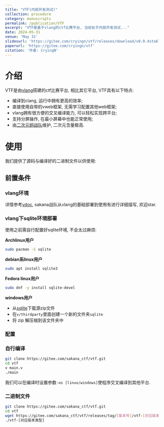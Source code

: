 ```yaml
---
title: "VTF(内部开发测试)"
collection: procedure
category: manuscripts
permalink: /publication/VTF
excerpt: "VTF是基于vlang的ctf比赛平台, 当前处于内部开发测试..."
date: 2024-05-31
venue: 'May 31'
slidesurl: 'https://gitee.com/cryingn/vtf/releases/download/v0.0.4stable/vtf-v0.0.4-linux'
paperurl: 'https://gitee.com/cryingn/vtf'
citation: '作者: CryingN'
---
```


# 介绍

VTF是由[vlang](https://vlang.io)搭建的ctf比赛平台, 相比其它平台, VTF具有以下特点:
* 编译到clang, 运行中拥有更高的效率;
* 直接使用自带的vweb框架, 无需学习配置其他web框架;
* vlang拥有很方便的交叉编译能力, 可以轻松实现跨平台;
* 支持分屏操作, 在最小屏幕中也能正常使用;
* 由[二次元姛战队](https://gitee.com/sakana_ctf)维护, 二次元含量极高.

# 使用

我们提供了源码与编译好的二进制文件以供使用:

## 前置条件

### vlang环境

详情参考[vdoc](https://gitee.com/sakana_ctf/vdoc), sakana战队从vlang的基础部署到使用有进行详细描写, 欢迎star.

### vlang下sqlite环境部署

使用之前需自行配置好sqlite环境, 不会太过麻烦:

**Archlinux用户**

```bash
sudo pacman -S sqlite
```

**debian系linux用户**

```bash
sudo apt install sqlite3
```

**Fedora linux用户**

```bash
sudo dnf -y install sqlite-devel
```

**windows用户**

* 从[sqlite](https://sqlite.org/download.html)下载源zip文件
* 在`v/thirdparty`里面创建一个新的文件夹`sqlite`
* 将 zip 解压缩到该文件夹中

### 配置

### 自行编译

```bash
git clone https://gitee.com/sakana_ctf/vtf.git
cd vtf
v main.v
./main
```

我们可以在编译时设置参数`-os [linux/windows]`使程序交叉编译到其他平台.

### 二进制文件

```bash
git clone https://gitee.com/sakana_ctf/vtf.git
cd vtf
wget https://gitee.com/sakana_ctf/vtf/releases/tag/[版本号]/vtf-[对应版本类型]
./vtf-[对应版本类型]
```

